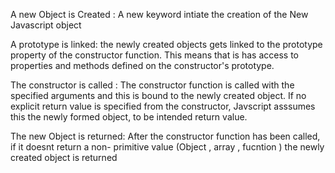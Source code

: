A new Object is Created : A new keyword intiate the creation of the New Javascript object 

A prototype is linked: the newly created objects gets linked to the prototype property of the constructor function. This means that is has access to properties and methods defined on the constructor's prototype.

The constructor is called : The constructor function is called with the specified arguments and this is bound to the newly created object. If no explicit return value is specified from the constructor, Javscript asssumes  this the newly formed object, to be intended return value.

The new Object is returned: After the constructor function has been called, if it doesnt return a non- primitive value (Object , array , fucntion ) the newly created object is returned